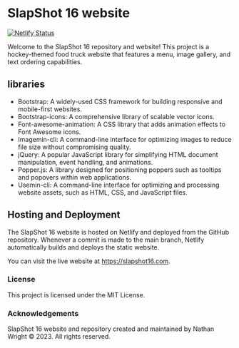 # SlapShot 16 website

[![Netlify Status](https://api.netlify.com/api/v1/badges/7f03eacd-fb93-471e-bf8f-3ec248b7f76a/deploy-status)](https://app.netlify.com/sites/spectacular-crumble-4cf46f/deploys)

Welcome to the SlapShot 16 repository and website! This project is a hockey-themed food truck website that features a menu, image gallery, and text ordering capabilities.

## libraries

- Bootstrap: A widely-used CSS framework for building responsive and mobile-first websites.
- Bootstrap-icons: A comprehensive library of scalable vector icons.
- Font-awesome-animation: A CSS library that adds animation effects to Font Awesome icons.
- Imagemin-cli: A command-line interface for optimizing images to reduce file size without compromising quality.
- jQuery: A popular JavaScript library for simplifying HTML document manipulation, event handling, and animations.
- Popper.js: A library designed for positioning poppers such as tooltips and popovers within web applications.
- Usemin-cli: A command-line interface for optimizing and processing website assets, such as HTML, CSS, and JavaScript files.

## Hosting and Deployment

The SlapShot 16 website is hosted on Netlify and deployed from the GitHub repository. Whenever a commit is made to the main branch, Netlify automatically builds and deploys the static website.

You can visit the live website at https://slapshot16.com.

### License

This project is licensed under the MIT License.

### Acknowledgements

SlapShot 16 website and repository created and maintained by Nathan Wright © 2023. All rights reserved.

